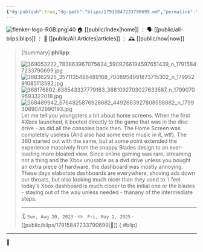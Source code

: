 ```yaml
---
{"dg-publish":true,"dg-path":"blips/17915847233790699.md","permalink":"/blips/17915847233790699/","title":"philipp on instagram @ 2023-08-20"}
---
```



<div class="transclusion internal-embed is-loaded"><div class="markdown-embed">




![flenker-logo-RGB.png|40](/img/user/attachments/flenker-logo-RGB.png)
🏠 [[public/Index\|home]]  ⋮ 🗣️ [[public/all-blips\|blips]] ⋮  📝 [[public/All Articles\|articles]]  ⋮ 🕰️ [[public/now\|now]]


</div></div>


> [!summary] **philipp**:
>
> ![369053222_783863967075634_5909266194597651439_n_17915847233790699.jpg](/img/user/attachments/369053222_783863967075634_5909266194597651439_n_17915847233790699.jpg)
> ![368362925_3571135486489168_7008954991873715302_n_17995291085113592.jpg](/img/user/attachments/368362925_3571135486489168_7008954991873715302_n_17995291085113592.jpg)
> ![368176802_838543337779163_3681092703027633587_n_17990709593322018.jpg](/img/user/attachments/368176802_838543337779163_3681092703027633587_n_17990709593322018.jpg)
> ![368489942_6764825876928682_4492663927808598882_n_17993089042990193.jpg](/img/user/attachments/368489942_6764825876928682_4492663927808598882_n_17993089042990193.jpg)
> Let me tell you youngsters a bit about home screens. When the first #Xbox launched, it booted directly to the game that was in the disc drive - as did all the consoles back then. The Home Screen was completely useless (And also had some eerie music in it, wtf). The 360 started out with the same, but at some point extended the experience massively from the snappy Blades design to an ever-loading more bloated view. Since online gaming was rare, streaming not a thing and the Xbox unusable as a dvd drive unless you bought an extra piece of hardware, the dashboard was mostly annoying. These days elaborate dashboards are everywhere, shoving ads down our throats, but also looking much nicer than they used to. I feel today‘s Xbox dashboard is much closer to the initial one or the blades - staying out of the way unless needed - thanany of the intermediate steps.
> - - -
>
> 🗓️ <code>Sun, Aug 20, 2023</code>  · ✏️ <code> Fri, May 2, 2025</code>  · [[public/blips/17915847233790699\|🔗]]
{ #blip}


- - -

 👾
